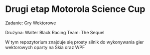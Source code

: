 # Drugi etap Motorola Science Cup

Zadanie: Gry Wektorowe

Drużyna: Walter Black Racing Team: The Sequel

W tym repozytorium znajduje się prosty silnik do wykonywania gier wektorowych oparty na Skia oraz WPF

